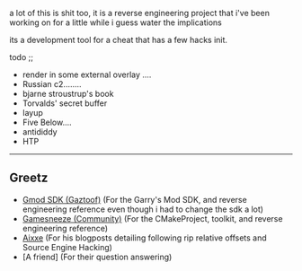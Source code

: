 a lot of this is shit too, it is a reverse engineering project that i've been working on for a little while i guess water the implications

its a development tool for a cheat that has a few hacks init.

todo ;; 
* render in some external overlay ....
* Russian c2........
* bjarne stroustrup's book
* Torvalds' secret buffer
* layup
* Five Below....
* antididdy
* HTP

<hr>
<h2>Greetz</h2>

- [Gmod SDK (Gaztoof)](https://github.com/Gaztoof/GMod-SDK) (For the Garry's Mod SDK, and reverse engineering reference even though i had to change the sdk a lot)
- [Gamesneeze (Community)](https://github.com/seksea/gamesneeze/) (For the CMakeProject, toolkit, and reverse engineering reference)
- [Aixxe](https://aixxe.net/) (For his blogposts detailing following rip relative offsets and Source Engine Hacking)
- [A friend] (For their question answering)
